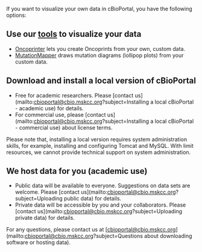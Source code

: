 
If you want to visualize your own data in cBioPortal, you have the following options:

## Use our [tools](tools.jsp) to visualize your data
* [Oncoprinter](oncoprinter.jsp) lets you create Oncoprints from your own, custom data.
* [MutationMapper](mutation_mapper.jsp) draws mutation diagrams (lollipop plots) from your custom data.

## Download and install a local version of cBioPortal
* Free for academic researchers. Please [contact us](mailto:cbioportal@cbio.mskcc.org?subject=Installing a local cBioPortal - academic use) for details.
* For commercial use, please [contact us](mailto:cbioportal@cbio.mskcc.org?subject=Installing a local cBioPortal - commercial use) about license terms.

Please note that, installing a local version requires system administration skills, for example, installing and configuring Tomcat and MySQL. With limit resources, we cannot provide technical support on system administration. 

## We host data for you (academic use)
* Public data will be available to everyone. Suggestions on data sets are welcome. Please [contact us](mailto:cbioportal@cbio.mskcc.org?subject=Uploading public data) for details.
* Private data will be accessible by you and your collaborators. Please [contact us](mailto:cbioportal@cbio.mskcc.org?subject=Uploading private data) for details.
  
For any questions, please contact us at [cbioportal@cbio.mskcc.org](mailto:cbioportal@cbio.mskcc.org?subject=Questions about downloading software or hosting data).
